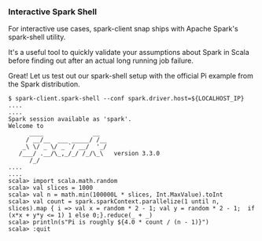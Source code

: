 ### Interactive Spark Shell
For interactive use cases, spark-client snap ships with Apache Spark's spark-shell utility.

It's a useful tool to quickly validate your assumptions about Spark in Scala before finding out after an actual long running job failure.

Great! Let us test out our spark-shell setup with the official Pi example from the Spark distribution.

```shell
$ spark-client.spark-shell --conf spark.driver.host=${LOCALHOST_IP}
....
....
Spark session available as 'spark'.
Welcome to
      ____              __
     / __/__  ___ _____/ /__
    _\ \/ _ \/ _ `/ __/  '_/
   /___/ .__/\_,_/_/ /_/\_\   version 3.3.0
      /_/
....
....
scala> import scala.math.random
scala> val slices = 1000
scala> val n = math.min(100000L * slices, Int.MaxValue).toInt
scala> val count = spark.sparkContext.parallelize(1 until n, slices).map { i => val x = random * 2 - 1; val y = random * 2 - 1;  if (x*x + y*y <= 1) 1 else 0;}.reduce(_ + _)
scala> println(s"Pi is roughly ${4.0 * count / (n - 1)}")
scala> :quit
```